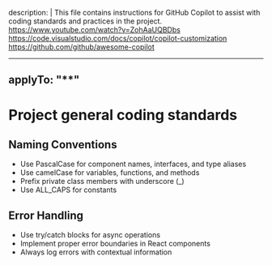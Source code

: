 description: |
  This file contains instructions for GitHub Copilot to assist with coding standards and practices in the project.  
  https://www.youtube.com/watch?v=ZohAaUQBDbs  
  https://code.visualstudio.com/docs/copilot/copilot-customization  
  https://github.com/github/awesome-copilot  

---
applyTo: "**"
---
# Project general coding standards

## Naming Conventions
- Use PascalCase for component names, interfaces, and type aliases
- Use camelCase for variables, functions, and methods
- Prefix private class members with underscore (_)
- Use ALL_CAPS for constants

## Error Handling
- Use try/catch blocks for async operations
- Implement proper error boundaries in React components
- Always log errors with contextual information
